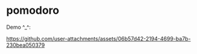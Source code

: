 # pomodoro

Demo ^_^:

https://github.com/user-attachments/assets/06b57d42-2194-4699-ba7b-230bea050379

